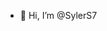 - 👋 Hi, I’m @SylerS7
<!---
SylerS7/SylerS7 is a ✨ special ✨ repository because its `README.md` (this file) appears on your GitHub profile.
You can click the Preview link to take a look at your changes.
--->
